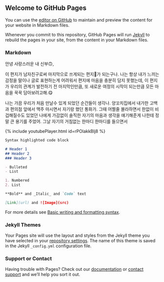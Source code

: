 ## Welcome to GitHub Pages

You can use the [editor on GitHub](https://github.com/luckymeetssalty/luckymeetssalty.github.io/edit/main/README.md) to maintain and preview the content for your website in Markdown files.

Whenever you commit to this repository, GitHub Pages will run [Jekyll](https://jekyllrb.com/) to rebuild the pages in your site, from the content in your Markdown files.

### Markdown

안녕 사랑스러운 내 신부🙃,

이 편지가 남자친구로써 마지막으로 쓰게되는 편지💌가 되는구나.
나는 항상 내가 느끼는 감정을 말이나 글로 표현하는게 어려워서 편지에 마음을 충분히 담지 못했는데, 이 편지가 우리의 관계가 발전하기 전 마지막인만큼, 또 새로운 여정의 시작이 되는만큼 모든 마음을 꾹꾹 담아보려고해.😋

나는 가끔 우리가 처음 만날수 있게 되었던 순간들이 생각나. 양꼬치집에서 내가한 고백과 편의점 앞에서 맥주 마시면서 자기랑 했던 통화가. 그때 어쩔줄 몰라하면서 한없이 비겁해질수도 있었던 나에게 가감없이 솔직한 자기의 마음과 생각을 얘기해준게 나한테 정말 큰 용기를 주었어. 그날 자기의 거침없는 한마디 한마디를 들으면서 


{% include youtubePlayer.html id=rPOlakkBlj8 %}

```markdown
Syntax highlighted code block

# Header 1
## Header 2
### Header 3

- Bulleted
- List

1. Numbered
2. List

**Bold** and _Italic_ and `Code` text

[Link](url) and ![Image](src)
```

For more details see [Basic writing and formatting syntax](https://docs.github.com/en/github/writing-on-github/getting-started-with-writing-and-formatting-on-github/basic-writing-and-formatting-syntax).

### Jekyll Themes

Your Pages site will use the layout and styles from the Jekyll theme you have selected in your [repository settings](https://github.com/luckymeetssalty/luckymeetssalty.github.io/settings/pages). The name of this theme is saved in the Jekyll `_config.yml` configuration file.

### Support or Contact

Having trouble with Pages? Check out our [documentation](https://docs.github.com/categories/github-pages-basics/) or [contact support](https://support.github.com/contact) and we’ll help you sort it out.
